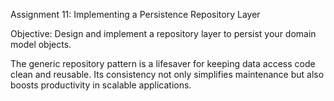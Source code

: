 Assignment 11: Implementing a Persistence
Repository Layer

Objective:
Design and implement a repository layer to persist your domain model objects.

The generic repository pattern is a lifesaver for keeping data access code clean and reusable. Its consistency not only simplifies maintenance but also boosts productivity in scalable applications.

